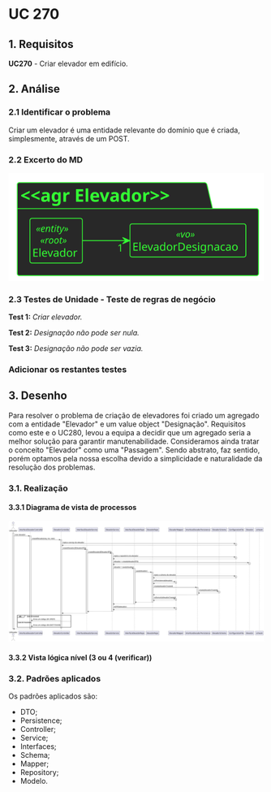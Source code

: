 # UC 270

## 1. Requisitos

**UC270** - Criar elevador em edifício.

## 2. Análise

### 2.1 Identificar o problema

Criar um elevador é uma entidade relevante do domínio que é criada, simplesmente, através de um POST.

### 2.2 Excerto do MD

![excerpt diagram](ed270.svg "ed270.svg")

### 2.3 Testes de Unidade - Teste de regras de negócio

**Test 1:** *Criar elevador.*

**Test 2:** *Designação não pode ser nula.*

**Test 3:** *Designação não pode ser vazia.*

### Adicionar os restantes testes



## 3. Desenho

Para resolver o problema de criação de elevadores foi criado um agregado com a entidade "Elevador" e um value object "Designação". Requisitos como este e o UC280, levou a equipa a decidir que um agregado seria a melhor solução para garantir manutenabilidade. Consideramos ainda tratar o conceito "Elevador" como uma "Passagem". Sendo abstrato, faz sentido, porém optamos pela nossa escolha devido a simplicidade e naturalidade da resolução dos problemas.

### 3.1. Realização

#### 3.3.1 Diagrama de vista de processos

![vp](vp270.svg "vp270.svg")

#### 3.3.2 Vista lógica nível (3 ou 4 (verificar))


### 3.2. Padrões aplicados

Os padrões aplicados são:

- DTO;
- Persistence;
- Controller;
- Service;
- Interfaces;
- Schema;
- Mapper;
- Repository;
- Modelo.
